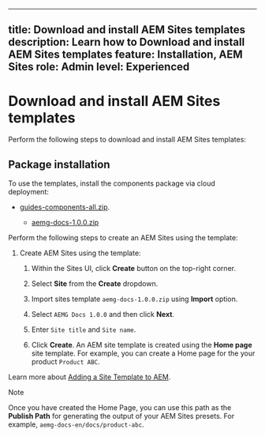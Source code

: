 
---
title: Download and install AEM Sites templates
description: Learn how to Download and install AEM Sites templates
feature: Installation, AEM Sites
role: Admin
level: Experienced
---

# Download and install  AEM Sites templates

Perform the following steps to download and install  AEM Sites templates:





## Package installation

To use the templates, install the components package via cloud deployment: 
* [guides-components-all.zip](
https://github.com/adobe/aemg-sites-components/).

    * [aemg-docs-1.0.0.zip](https://github.com/adobe/aemg-docs)
    
Perform the following steps to create an AEM Sites using the template: 


1. Create AEM Sites using the template: 
    1. Within the Sites UI, click **Create** button on the top-right corner.
    1. Select **Site** from the **Create** dropdown.

    1. Import sites template `aemg-docs-1.0.0.zip` using **Import** option.
    1. Select `AEMG Docs 1.0.0` and then click **Next**.
    1. Enter `Site title` and `Site name`.
    1. Click **Create**. An AEM site template is created using the **Home page** site template. For example, you can create a Home page for the your product `Product ABC`.
    
Learn more about [Adding a Site Template to AEM](https://experienceleague.adobe.com/en/docs/experience-manager-cloud-service/content/sites/administering/site-creation/site-templates#adding).


>[!NOTE]
>
>Once you have created the Home Page, you can use this path as the **Publish Path** for generating the output of your AEM Sites presets. For example, `aemg-docs-en/docs/product-abc`.